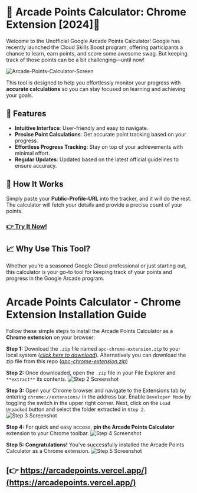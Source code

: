 # 🚀 Arcade Points Calculator: Chrome Extension [2024]🎉

Welcome to the Unofficial Google Arcade Points Calculator! Google has recently launched the Cloud Skills Boost program, offering participants a chance to learn, earn points, and score some awesome swag. But keeping track of those points can be a bit challenging—until now!

![Arcade-Points-Calculator-Screen](https://github.com/user-attachments/assets/00263411-ad24-40e1-bc13-9b660c9d9f24)


This tool is designed to help you effortlessly monitor your progress with **accurate calculations** so you can stay focused on learning and achieving your goals.

## 🌟 Features

- **Intuitive Interface**: User-friendly and easy to navigate.
- **Precise Point Calculations**: Get accurate point tracking based on your progress.
- **Effortless Progress Tracking**: Stay on top of your achievements with minimal effort.
- **Regular Updates**: Updated based on the latest official guidelines to ensure accuracy.

## 🚀 How It Works

Simply paste your **Public-Profile-URL** into the tracker, and it will do the rest. The calculator will fetch your details and provide a precise count of your points.

### [👉 Try It Now!](https://arcadepoints.vercel.app/)

## 📈 Why Use This Tool?

Whether you’re a seasoned Google Cloud professional or just starting out, this calculator is your go-to tool for keeping track of your points and progress in the Google Arcade program.


# Arcade Points Calculator - Chrome Extension Installation Guide

Follow these simple steps to install the Arcade Points Calculator as a **Chrome extension** on your browser:

**Step 1:** Download the `.zip` file named `apc-chrome-extension.zip` to your local system ([*click here to download*](https://arcadepoints.vercel.app/about/chrome-extension)). Alternatively you can download the zip file from this repo ([*apc-chrome-extension.zip*]([/apc-chrome-extension.zip](https://github.com/iamarghamallick/arcade-points-calculator-chrome-extension/blob/main/apc-chrome-extension.zip)))

**Step 2:** Once downloaded, open the `.zip` file in your File Explorer and `**extract**` its contents.
![Step 2 Screenshot](https://github.com/user-attachments/assets/ee434134-5e49-4828-bca7-830882b10328)

**Step 3:** Open your Chrome browser and navigate to the Extensions tab by entering `chrome://extensions/` in the address bar. Enable `Developer Mode` by toggling the switch in the upper right corner. Next, click on the `Load Unpacked` button and select the folder extracted in `Step 2`.
![Step 3 Screenshot](https://github.com/user-attachments/assets/3d4811e6-88a1-43c7-8a43-c3b9d65eb4fd)

**Step 4:** For quick and easy access, **pin the Arcade Points Calculator** extension to your Chrome toolbar.
![Step 4 Screenshot](https://github.com/user-attachments/assets/31c77715-eaa3-45ad-9acc-795078c3db35)

**Step 5:** **Congratulations!** You've successfully installed the Arcade Points Calculator as a Chrome extension.
![Step 5 Screenshot](https://github.com/user-attachments/assets/7e06673b-5a9a-4c56-9cf1-d36f0d8a4d05)

## [👉 https://arcadepoints.vercel.app/](https://arcadepoints.vercel.app/)
